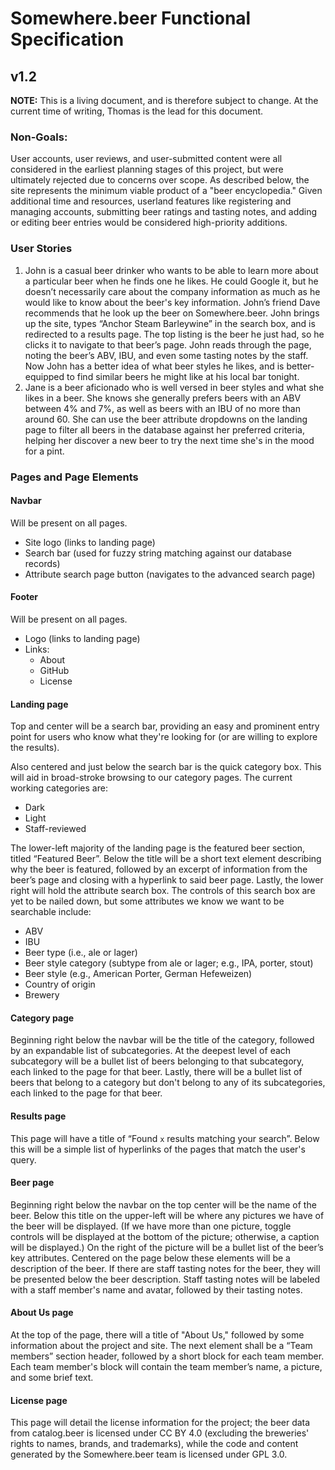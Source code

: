 # Somewhere.beer Functional Specification
## v1.2

**NOTE:** This is a living document, and is therefore subject to change. At the current time of writing, Thomas is the lead for this document.

### Non-Goals:

User accounts, user reviews, and user-submitted content were all considered in the earliest planning stages of this project, but were ultimately rejected due to concerns over scope. As described below, the site represents the minimum viable product of a "beer encyclopedia." Given additional time and resources, userland features like registering and managing accounts, submitting beer ratings and tasting notes, and adding or editing beer entries would be considered high-priority additions.

### User Stories

1. John is a casual beer drinker who wants to be able to learn more about a particular beer when he finds one he likes. He could Google it, but he doesn’t necessarily care about the company information as much as he would like to know about the beer's key information. John’s friend Dave recommends that he look up the beer on Somewhere.beer. John brings up the site, types “Anchor Steam Barleywine” in the search box, and is redirected to a results page. The top listing is the beer he just had, so he clicks it to navigate to that beer’s page. John reads through the page, noting the beer’s ABV, IBU, and even some tasting notes by the staff. Now John has a better idea of what beer styles he likes, and is better-equipped to find similar beers he might like at his local bar tonight.
2. Jane is a beer aficionado who is well versed in beer styles and what she likes in a beer. She knows she generally prefers beers with an ABV between 4% and 7%, as well as beers with an IBU of no more than around 60. She can use the beer attribute dropdowns on the landing page to filter all beers in the database against her preferred criteria, helping her discover a new beer to try the next time she's in the mood for a pint.

### Pages and Page Elements

#### Navbar

Will be present on all pages.

- Site logo (links to landing page)
- Search bar (used for fuzzy string matching against our database records)
- Attribute search page button (navigates to the advanced search page)

#### Footer

Will be present on all pages.

- Logo (links to landing page)
- Links:
    - About
    - GitHub
    - License

#### Landing page 

Top and center will be a search bar, providing an easy and prominent entry point for users who know what they're looking for (or are willing to explore the results).

Also centered and just below the search bar is the quick category box. This will aid in broad-stroke browsing to our category pages. The current working categories are:
- Dark
- Light
- Staff-reviewed

The lower-left majority of the landing page is the featured beer section, titled “Featured Beer”. Below the title will be a short text element describing why the beer is featured, followed by an excerpt of information from the beer’s page and closing with a hyperlink to said beer page. Lastly, the lower right will hold the attribute search box. The controls of this search box are yet to be nailed down, but some attributes we know we want to be searchable include:

- ABV
- IBU
- Beer type (i.e., ale or lager)
- Beer style category (subtype from ale or lager; e.g., IPA, porter, stout)
- Beer style (e.g., American Porter, German Hefeweizen)
- Country of origin
- Brewery

#### Category page

Beginning right below the navbar will be the title of the category, followed by an expandable list of subcategories. At the deepest level of each subcategory will be a bullet list of beers belonging to that subcategory, each linked to the page for that beer. Lastly, there will be a bullet list of beers that belong to a category but don't belong to any of its subcategories, each linked to the page for that beer.

#### Results page

This page will have a title of “Found `x` results matching your search”. Below this will be a simple list of hyperlinks of the pages that match the user's query.

#### Beer page

Beginning right below the navbar on the top center will be the name of the beer. Below this title on the upper-left will be where any pictures we have of the beer will be displayed. (If we have more than one picture, toggle controls will be displayed at the bottom of the picture; otherwise, a caption will be displayed.) On the right of the picture will be a bullet list of the beer’s key attributes. Centered on the page below these elements will be a description of the beer. If there are staff tasting notes for the beer, they will be presented below the beer description. Staff tasting notes will be labeled with a staff member's name and avatar, followed by their tasting notes.

#### About Us page

At the top of the page, there will a title of "About Us," followed by some information about the project and site. The next element shall be a “Team members” section header, followed by a short block for each team member. Each team member's block will contain the team member’s name, a picture, and some brief text.

#### License page

This page will detail the license information for the project; the beer data from catalog.beer is licensed under CC BY 4.0 (excluding the breweries' rights to names, brands, and trademarks), while the code and content generated by the Somewhere.beer team is licensed under GPL 3.0.
